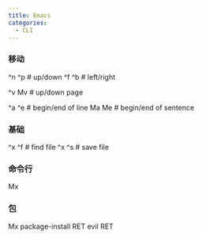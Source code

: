 ```yaml
---
title: Emacs
categories:
  - CLI
---
```


### 移动

^n ^p # up/down
^f ^b # left/right

^v Mv # up/down page

^a ^e # begin/end of line
Ma Me # begin/end of sentence

### 基础

^x ^f # find file
^x ^s # save file

### 命令行

Mx

### 包

Mx package-install RET evil RET
